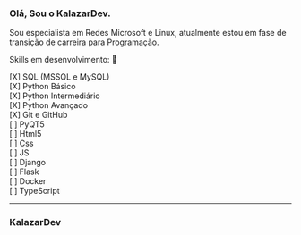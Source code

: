### Olá, Sou o KalazarDev.

Sou especialista em Redes Microsoft e Linux, atualmente estou em fase de transição de carreira para Programação.


Skills em desenvolvimento: 🖖

[X] SQL (MSSQL e MySQL)<br />
[X] Python Básico<br />
[X] Python Intermediário<br />
[X] Python Avançado<br />
[X] Git e GitHub<br />
[ ] PyQT5<br />
[ ] Html5<br />
[ ] Css<br />
[ ] JS<br />
[ ] Django<br />
[ ] Flask<br />
[ ] Docker<br />
[ ] TypeScript<br />


---
### KalazarDev

